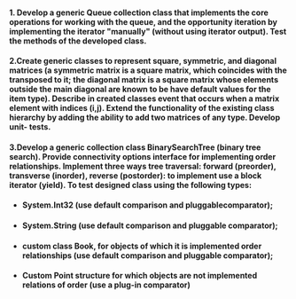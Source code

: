 #### 1. Develop a generic Queue collection class that implements the core operations for working with the queue, and the opportunity iteration by implementing the iterator "manually" (without using iterator output). Test the methods of the developed class. 

#### 2.Create generic classes to represent square, symmetric, and diagonal matrices (a symmetric matrix is a square matrix, which coincides with the transposed to it; the diagonal matrix is a square matrix whose elements outside the main diagonal are known to be have default values for the item type). Describe in created classes event that occurs when a matrix element with indices (i,j). Extend the functionality of the existing class hierarchy by adding the ability to add two matrices of any type. Develop unit- tests.

#### 3.Develop a generic collection class BinarySearchTree (binary tree search). Provide connectivity options interface for implementing order relationships. Implement three ways tree traversal: forward (preorder), transverse (inorder), reverse (postorder): to implement use a block iterator (yield). To test designed class using the following types:
+ ####  System.Int32 (use default comparison and pluggablecomparator);
+ ####  System.String (use default comparison and pluggable comparator);
+ ####  custom class Book, for objects of which it is implemented order relationships (use default comparison and pluggable comparator);
+ ####  Custom Point structure for which objects are not implemented relations of order (use a plug-in comparator)

